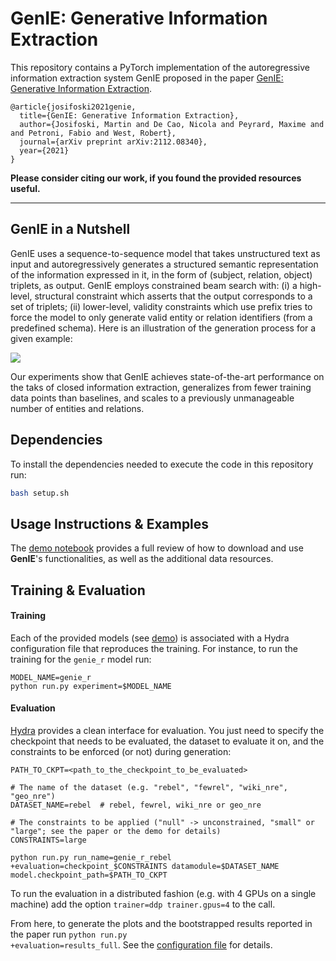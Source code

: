 # GenIE: Generative Information Extraction

This repository contains a PyTorch implementation of the autoregressive information extraction system GenIE proposed in the paper [GenIE: Generative Information Extraction](https://arxiv.org/abs/2112.08340).
```
@article{josifoski2021genie,
  title={GenIE: Generative Information Extraction},
  author={Josifoski, Martin and De Cao, Nicola and Peyrard, Maxime and and Petroni, Fabio and West, Robert},
  journal={arXiv preprint arXiv:2112.08340},
  year={2021}
}
```
**Please consider citing our work, if you found the provided resources useful.**

---
## GenIE in a Nutshell

GenIE uses a sequence-to-sequence model that takes unstructured text as input and autoregressively generates a structured semantic representation of the information expressed in it, in the form of (subject, relation, object) triplets, as output.
GenIE employs constrained beam search with: (i) a high-level, structural constraint which asserts that the output corresponds to a set of triplets; (ii) lower-level, validity constraints which use prefix tries to force the model to only generate valid entity or relation identifiers (from a predefined schema).
Here is an illustration of the generation process for a given example:

![](docs/genie_animation.gif)

Our experiments show that GenIE achieves state-of-the-art performance on the taks of closed information extraction, generalizes from fewer training data points than baselines, and scales to a previously unmanageable number of entities and relations.

## Dependencies

To install the dependencies needed to execute the code in this repository run:
```bash
bash setup.sh
```

## Usage Instructions & Examples

The [demo notebook](notebooks/Demo.ipynb) provides a full review of how to download and use **GenIE**'s functionalities, as well as the additional data resources.

## Training & Evaluation

#### Training
Each of the provided models (see [demo](notebooks/Demo.ipynb)) is associated with a Hydra configuration file that reproduces the training. For instance, to run the training for the <code>genie_r</code> model run:
```
MODEL_NAME=genie_r
python run.py experiment=$MODEL_NAME
```

#### Evaluation
[Hydra](https://hydra.cc/docs/intro/) provides a clean interface for evaluation. You just need to specify the checkpoint that needs to be evaluated, the dataset to evaluate it on, and the constraints to be enforced (or not) during generation:
```
PATH_TO_CKPT=<path_to_the_checkpoint_to_be_evaluated>

# The name of the dataset (e.g. "rebel", "fewrel", "wiki_nre", "geo_nre")
DATASET_NAME=rebel  # rebel, fewrel, wiki_nre or geo_nre

# The constraints to be applied ("null" -> unconstrained, "small" or "large"; see the paper or the demo for details)
CONSTRAINTS=large

python run.py run_name=genie_r_rebel +evaluation=checkpoint_$CONSTRAINTS datamodule=$DATASET_NAME model.checkpoint_path=$PATH_TO_CKPT

```
To run the evaluation in a distributed fashion (e.g. with 4 GPUs on a single machine) add the option <code>trainer=ddp trainer.gpus=4</code> to the call.

From here, to generate the plots and the bootstrapped results reported in the paper run
<code>python run.py +evaluation=results_full</code>. See the [configuration file](configs/evaluation/results_full.yaml) for details.
